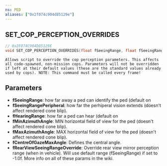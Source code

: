 ```yaml
---
ns: PED
aliases: ["0x2f074c904d85129e"]
---
```

## SET_COP_PERCEPTION_OVERRIDES

```c
// 0x2F074C904D85129E
void SET_COP_PERCEPTION_OVERRIDES(float fSeeingRange, float fSeeingRangePeripheral, float fHearingRange, float fMinAzimuthAngle, float fMaxAzimuthAngle, float fCentreOfGazeMaxAngle, float fRearViewSeeingRangeOverride);
```

```
Allows script to override the cop perception parameters. This affects all code-spawned, non-mission cops. Parameters will not be overridden if left at their default values (these are the standard values already used by cops). NOTE: This command must be called every frame!
```

## Parameters
* **fSeeingRange**: how far away a ped can identify the ped (default on
* **fSeeingRangePeripheral**: how far the perhiperal vision extends (doesn't affect rendered cone blip).
* **fHearingRange**: how far a ped can hear (default on
* **fMinAzimuthAngle**: MIN horizontal field of view for the ped (doesn't affect rendered cone blip).
* **fMaxAzimuthAngle**: MAX horizontal field of view for the ped (doesn't affect rendered cone blip).
* **fCentreOfGazeMaxAngle**: Defines the central angle.
* **fRearViewSeeingRangeOverride**: Override rear view mirror perception range (when in vehicle). Will use default range (fSeeingRange) if set to -1.0f. More info on all of these params in the wiki.
